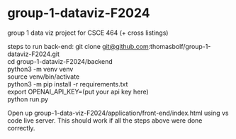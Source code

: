 # group-1-dataviz-F2024
group 1 data viz project for CSCE 464 (+ cross listings)


steps to run back-end:
git clone git@github.com:thomasbolf/group-1-dataviz-F2024.git\
cd group-1-dataviz-F2024/backend\
python3 -m venv venv\
source venv/bin/activate\
python3 -m pip install -r requirements.txt \
export OPENAI_API_KEY=(put your api key here) \
python run.py


Open up group-1-data-viz-F2024/application/front-end/index.html using vs code live server. This should work if all the steps above were done correctly. 

